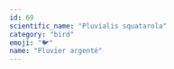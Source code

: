 ```yaml
---
id: 69
scientific_name: "Pluvialis squatarola"
category: "bird"
emoji: "🐦"
name: "Pluvier argenté"
---
```

